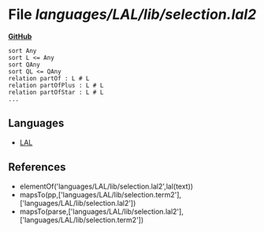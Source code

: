 # File _languages/LAL/lib/selection.lal2_
**[GitHub](https://github.com/softlang/yas/blob/master/languages/LAL/lib/selection.lal2)**
```
sort Any
sort L <= Any
sort QAny
sort QL <= QAny
relation partOf : L # L
relation partOfPlus : L # L
relation partOfStar : L # L
...
```

## Languages
* [LAL](../languages/LAL.md)

## References
* elementOf('languages/LAL/lib/selection.lal2',lal(text))
* mapsTo(pp,['languages/LAL/lib/selection.term2'],['languages/LAL/lib/selection.lal2'])
* mapsTo(parse,['languages/LAL/lib/selection.lal2'],['languages/LAL/lib/selection.term2'])

